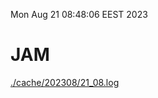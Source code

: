 Mon Aug 21 08:48:06 EEST 2023
# JAM
<a href='./cache/202308/21_08.log'>./cache/202308/21_08.log</a>
